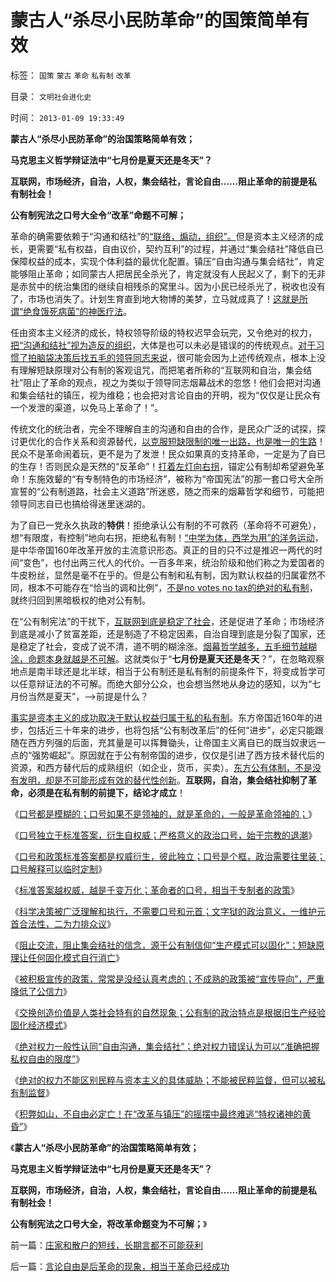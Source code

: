 # 蒙古人“杀尽小民防革命”的国策简单有效

标签： `国策` `蒙古` `革命` `私有制` `改革` 

目录： `文明社会进化史`

时间： `2013-01-09 19:33:49`

**蒙古人“杀尽小民防革命”的治国策略简单有效；**

**马克思主义哲学辩证法中“七月份是夏天还是冬天”？**

**互联网，市场经济，自治，人权，集会结社，言论自由……阻止革命的前提是私有制社会！**

**公有制宪法之口号大全令“改革”命题不可解；**

革命的确需要依赖于“沟通和结社”的[“联络，煽动，组织”。](http://darthvad.blog.sohu.com/132380956.html)但是资本主义经济的成长，更需要“私有权益，自由议价，契约互利”的过程，并通过“集会结社”降低自已保障权益的成本，实现个体利益的最优化配置。镇压“自由沟通与集会结社”，肯定能够阻止革命；如同蒙古人把居民全杀光了，肯定就没有人民起义了，剩下的无非是赤贫中的统治集团的继续自相残杀的窝里斗。因为小民已经杀光了，税收也没有了，市场也消失了。计划生育直到地大物博的美梦，立马就成真了！[这就是所谓“绝食饿死病菌”的神医疗法](../../../2013/1/6/公有制必然灭亡的自然科学原理.md)。

任由资本主义经济的成长，特权领导阶级的特权迟早会玩完，又令绝对的权力，[把“沟通和结社”视为造反的组织](../../../2009/9/20/争取民主就不要搞毛式厚黑政治.md)，大体是也可以未必是错误的的传统观点。[对于习惯了拍脑袋决策后找五毛的领导同志来说](../../../2013/1/5/“有魄力，敢折腾”，掩护标准答案的烟幕.md)，很可能会因为上述传统观点，根本上没有理解短缺原理对公有制的客观诅咒，而把笔者所称的“互联网和自治，集会结社”阻止了革命的观点，视之为类似于领导同志烟幕战术的忽悠！他们会把对沟通和集会结社的镇压，视为维稳；也会把对言论自由的开明，视为“仅仅是让民众有一个发泄的渠道，以免马上革命了！”。

传统文化的统治者，完全不理解自主的沟通和自由的合作，是民众广泛的试探，探讨更优化的合作关系和资源替代，[以克服短缺限制的唯一出路，也是唯一的生路](../../../2013/1/7/公有制政体根据旧经验固化经济模式.md)！民众不是革命闹着玩，更不是为了发泄！民众如果真的支持革命，一定是为了自已的生存！否则民众是天然的“反革命”！[打着左灯向右拐](../../../2011/11/3/“私有财产不可侵犯”应尽快入宪.md)，锚定公有制却希望避免革命！东施效颦的“有专制特色的市场经济”，被称为“帝国宪法”的那一套口号大全所宣誓的“公有制道路，社会主义道路”所迷惑，随之而来的烟幕哲学和细节，可能把领导同志自已也搞给得迷里迷湖的。

为了自已一党永久执政的**特供**！拒绝承认公有制的不可救药（革命将不可避免），想“有限度，有控制”地向右拐，拒绝私有制！[“中学为体，西学为用”的洋务运动](../../../2012/10/27/斯大林主义是法西斯的恶化形态.md)，是中华帝国160年改革开放的主流意识形态。真正的目的只不过是推迟一两代的时间“变色”，也付出两三代人的代价。一百多年来，统治阶级和他们称之为爱国者的牛皮粉丝，显然是毫不在乎的。但是公有制和私有制，因为默认权益的归属霍然不同，根本不可能存在“恰当的调和比例”，[不是no votes no tax的绝对的私有制](../../../2011/10/18/NoPrivateNotax！美国茶党和中国乌有之乡.md)，就终归回到黑暗极权的绝对公有制。

在“公有制宪法”的干扰下，[互联网到底是稳定了社会](../../../2013/1/4/不要把《大革命和旧制度》读到狗肚子里去.md)，还是促进了革命；市场经济到底是减小了贫富差距，还是制造了不稳定因素，自治自理到底是分裂了国家，还是稳定了社会，变成了说不清，道不明的糊涂涨。[烟幕哲学越多，五毛细节越糊涂，命题本身就越是不可解](../../../2013/1/6/粉丝的恭维不及共勉的同道，文字狱的政治意义.md)。这就类似于“**七月份是夏天还是冬天**？”，在忽略观察地点是南半球还是北半球，相当于公有制还是私有制的前提条件下，将变成哲学可以任意辩证法的不可解。而绝大部分公众，也会想当然地从身边的感知，以为“七月份当然是夏天”，——>前提是什么？

[事实是资本主义的成功取决于默认权益归属于私的私有制](../../../2012/11/24/把生机勃勃的中国经济，A股打压成大熊市，不容易！.md)。东方帝国近160年的进步，包括近三十年来的进步，也将包括“公有制改革后”的任何“进步”，必定只能跟随在西方列强的后面，充其量是可以挥舞锄头，让帝国主义离自已的既当奴隶远一点的“强势崛起”。原因就在于公有制帝国的进步，仅仅是引进了西方技术替代后的资源，和西方替代后的成熟组织（如企业，货币，买卖）。[东方公有体制，不是没有发明，却是不可能形成有效的替代性创新](../../../2010/6/15/技术发明是人类社会的成本；马克思主义完胜基督教文化.md)。**互联网，自治，集会结社抑制了革命，必须是在私有制的前提下，结论才成立**！

《[口号都是模糊的；口号如果不是领袖的，就是革命的，一般是革命领袖的；](http://blog.sina.com.cn/s/blog_5563a64d0102e7nv.html)》

《[口号独立于标准答案，衍生自权威；严格意义的政治口号，始于宗教的退潮](../../../2013/1/5/政治口号和元首崇拜，始于宗教的退潮，缺乏信仰的开始.md)》

《[口号和政策标准答案都是权威衍生，彼此独立；口号是个框，政治需要往里装；口号解释可以临时定制](../../../2013/1/6/革命的林语堂动物.md)》

《[标准答案越权威，越是千变万化；革命者的口号，相当于专制者的政策](../../../2013/1/6/革命者的口号相当于独裁者的政策.md)》

《[科学决策被广泛理解和执行，不需要口号和元首；文字狱的政治意义，一维护元首合法性，二为力排众议](../../../2013/1/6/粉丝的恭维不及共勉的同道，文字狱的政治意义.md)》

《[阻止交流，阻止集会结社的信念，源于公有制信仰“生产模式可以固化”；短缺原理让任何固化模式自行消亡](../../../2013/1/6/公有制必然灭亡的自然科学原理.md)》

《[被积极宣传的政策，常常是没经认真考虑的；不成熟的政策被“宣传导向”，严重降低了公信力](../../../2013/1/7/被积极宣传的政策，常常是没经认真考虑的.md)》

《[交换创造价值是人类社会特有的自然现象；公有制的政治特点是根据旧生产经验固化经济模式](../../../2013/1/7/公有制政体根据旧经验固化经济模式.md)》

《[绝对权力一般性认同“自由沟通，集会结社”；绝对权力错误认为可以“准确把握私权自由的限度”](../../../2013/1/7/退还赞助费是民粹的腐败，民粹比贪官恶劣一百倍！.md)》

《[绝对的权力不能区别民粹与资本主义的具体威胁；不能被民粹监督，但可以被私有制监督](../../../2013/1/8/绝对的权力过分自信时，不可克服的自卑和恐惧.md)》

《[积弊如山，不自由必定亡！在“改革与镇压”的摇摆中最终难逃“特权诸神的黄昏”](../../../2013/1/8/亡党亡国亡天下的昏君和奸臣只不过背了黑锅.md)》

《**蒙古人“杀尽小民防革命”的治国策略简单有效；**

**马克思主义哲学辩证法中“七月份是夏天还是冬天”？**

**互联网，市场经济，自治，人权，集会结社，言论自由……阻止革命的前提是私有制社会！**

**公有制宪法之口号大全，将改革命题变为不可解；**》



前一篇：[庄家和散户的短线，长期言都不可能获利](../../../2013/1/8/庄家和散户的短线，长期言都不可能获利.md)

后一篇：[言论自由是后革命的现象，相当于革命已经成功](../../../2013/1/9/言论自由是后革命的现象，相当于革命已经成功.md)